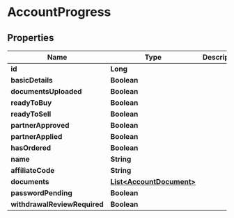 # AccountProgress

## Properties
Name | Type | Description | Notes
------------ | ------------- | ------------- | -------------
**id** | **Long** |  |  [optional]
**basicDetails** | **Boolean** |  |  [optional]
**documentsUploaded** | **Boolean** |  |  [optional]
**readyToBuy** | **Boolean** |  |  [optional]
**readyToSell** | **Boolean** |  |  [optional]
**partnerApproved** | **Boolean** |  |  [optional]
**partnerApplied** | **Boolean** |  |  [optional]
**hasOrdered** | **Boolean** |  |  [optional]
**name** | **String** |  |  [optional]
**affiliateCode** | **String** |  |  [optional]
**documents** | [**List&lt;AccountDocument&gt;**](AccountDocument.md) |  |  [optional]
**passwordPending** | **Boolean** |  |  [optional]
**withdrawalReviewRequired** | **Boolean** |  |  [optional]
